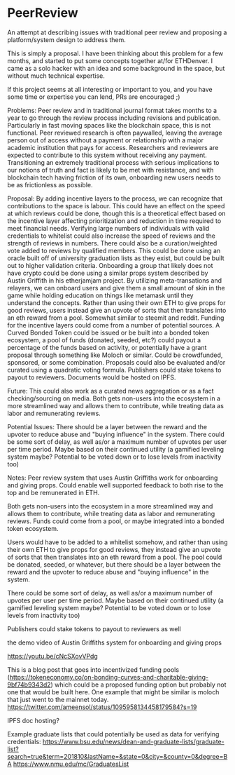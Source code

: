 # PeerReview
An attempt at describing issues with traditional peer review and proposing a platform/system design to address them.

This is simply a proposal. I have been thinking about this problem for a few months, and started to put some concepts together at/for ETHDenver. I came as a solo hacker with an idea and some background in the space, but without much technical expertise.

If this project seems at all interesting or important to you, and you have some time or expertise you can lend, PRs are encouraged ;)

Problems: 
Peer review and in traditional journal format takes months to a year to go through the review process including revisions and     publication. Particularly in fast moving spaces like the blockchain space, this is not functional.
Peer reviewed research is often paywalled, leaving the average person out of access without a payment or relationship with a major academic institution that pays for access.
Researchers and reviewers are expected to contribute to this system without receiving any payment.
Transitioning an extremely traditional process with serious implications to our notions of truth and fact is likely to be met with resistance, and with blockchain tech having friction of its own, onboarding new users needs to be as frictionless as possible.

Proposal: 
By adding incentive layers to the process, we can recognize that contributions to the space is labour. This could have an effect on the speed at which reviews could be done, though this is a theoretical effect based on the incentive layer affecting prioritization and reduction in time required to meet financial needs.
Verifying large numbers of individuals with valid credentials to whitelist could also increase the speed of reviews and the strength of reviews in numbers. There could also be a curation/weighted vote added to reviews by qualified members. This could be done using an oracle built off of university graduation lists as they exist, but could be built out to higher validation criteria.
Onboarding a group that likely does not have crypto could be done using a similar props system described by Austin Griffith in his etherjamjam project. By utilizing meta-transations and relayers, we can onboard users and give them a small amount of skin in the game while holding education on things like metamask until they understand the concepts.
Rather than using their own ETH to give props for good reviews, users instead give an upvote of sorts that then translates into an eth reward from a pool. Somewhat similar to steemit and reddit.
Funding for the incentive layers could come from a number of potential sources. A Curved Bonded Token could be issued or be built into a bonded token ecosystem, a pool of funds (donated, seeded, etc?) could payout a percentage of the funds based on activity, or potentially have a grant proposal through something like Moloch or similar. Could be crowdfunded, sponsored, or some combination.
Proposals could also be evaluated and/or curated using a quadratic voting formula.
Publishers could stake tokens to payout to reviewers.
Documents would be hosted on IPFS.

Future:
This could also work as a curated news aggregation or as a fact checking/sourcing on media.
Both gets non-users into the ecosystem in a more streamlined way and allows them to contribute, while treating data as labor and remunerating reviews.


Potential Issues:
There should be a layer between the reward and the upvoter to reduce abuse and "buying influence" in the system.
There could be some sort of delay, as well as/or a maximum number of upvotes per user per time period. Maybe based on their continued utility (a gamified leveling system maybe? Potential to be voted down or to lose levels from inactivity too)



Notes:
Peer review system that uses Austin Griffiths work for onboarding and giving props. Could enable well supported feedback to both rise to the top and be remunerated in ETH. 

Both gets non-users into the ecosystem in a more streamlined way and allows them to contribute, while treating data as labor and remunerating reviews. Funds could come from a pool, or maybe integrated into a bonded token ecosystem.

Users would have to be added to a whitelist somehow, and rather than using their own ETH to give props for good reviews, they instead give an upvote of sorts that then translates into an eth reward from a pool. The pool could be donated, seeded, or whatever, but there should be a layer between the reward and the upvoter to reduce abuse and "buying influence" in the system.

There could be some sort of delay, as well as/or a maximum number of upvotes per user per time period. Maybe based on their continued utility (a gamified leveling system maybe? Potential to be voted down or to lose levels from inactivity too)

Publishers could stake tokens to payout to reviewers as well

the demo video of Austin Griffiths system for onboarding and giving props

https://youtu.be/cNcSXovVPdg

This is a blog post that goes into incentivized funding pools (https://tokeneconomy.co/on-bonding-curves-and-charitable-giving-9bf74b9343d2) which could be a proposed funding option but probably not one that would be built here. One example that might be similar is moloch that just went to the mainnet today.
https://twitter.com/ameensol/status/1095958134458179584?s=19

IPFS doc hosting?

Example graduate lists that could potentially be used as data for verifying credentials:
https://www.bsu.edu/news/dean-and-graduate-lists/graduate-list?search=true&term=201810&lastName=&state=0&city=&county=0&degree=BA 
https://www.nmu.edu/mc/GraduatesList 
